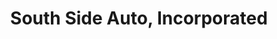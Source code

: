 ---
title: "South Side Auto, Incorporated"
url: /indian-river/south-side-auto-incorporated-m-68/
shop: car parts
---